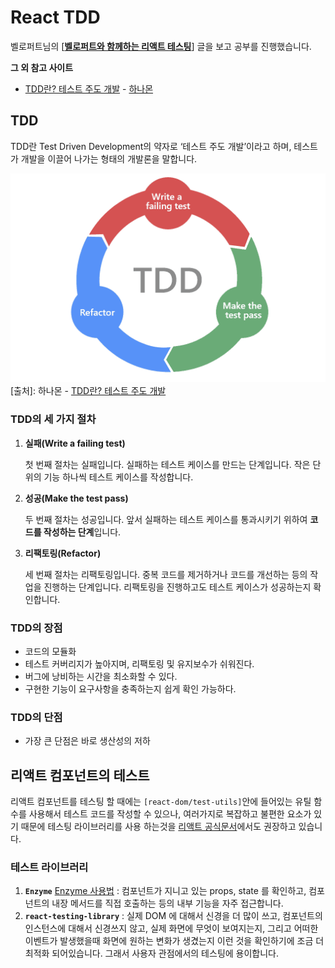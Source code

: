 # React TDD

벨로퍼트님의 [**[벨로퍼트와 함께하는 리액트 테스팅](https://learn-react-test.vlpt.us/#/)**] 글을 보고 공부를 진행했습니다.

**그 외 참고 사이트**

- [TDD란? 테스트 주도 개발](https://hanamon.kr/tdd%EB%9E%80-%ED%85%8C%EC%8A%A4%ED%8A%B8-%EC%A3%BC%EB%8F%84-%EA%B0%9C%EB%B0%9C/) - [하나몬](https://hanamon.kr/about/)

## TDD

TDD란 Test Driven Development의 약자로 ‘테스트 주도 개발’이라고 하며, 테스트가 개발을 이끌어 나가는 형태의 개발론을 말합니다.

![TDD-개발주기](/images/TDD-개발주기.webp)
[출처]: 하나몬 - [TDD란? 테스트 주도 개발](https://hanamon.kr/tdd%EB%9E%80-%ED%85%8C%EC%8A%A4%ED%8A%B8-%EC%A3%BC%EB%8F%84-%EA%B0%9C%EB%B0%9C/)

### TDD의 세 가지 절차

1. **실패(Write a failing test)**

   첫 번째 절차는 실패입니다. 실패하는 테스트 케이스를 만드는 단계입니다. 작은 단위의 기능 하나씩 테스트 케이스를 작성합니다.

2. **성공(Make the test pass)**

   두 번째 절차는 성공입니다. 앞서 실패하는 테스트 케이스를 통과시키기 위하여 **코드를 작성하는 단계**입니다.

3. **리팩토링(Refactor)**

   세 번째 절차는 리팩토링입니다. 중복 코드를 제거하거나 코드를 개선하는 등의 작업을 진행하는 단계입니다. 리팩토링을 진행하고도 테스트 케이스가 성공하는지 확인합니다.

### TDD의 장점

- 코드의 모듈화
- 테스트 커버리지가 높아지며, 리팩토링 및 유지보수가 쉬워진다.
- 버그에 낭비하는 시간을 최소화할 수 있다.
- 구현한 기능이 요구사항을 충족하는지 쉽게 확인 가능하다.

### TDD의 단점

- 가장 큰 단점은 바로 생산성의 저하

## 리액트 컴포넌트의 테스트

리액트 컴포넌트를 테스팅 할 때에는 `[react-dom/test-utils]`안에 들어있는 유틸 함수를 사용해서 테스트 코드를 작성할 수 있으나, 여러가지로 복잡하고 불편한 요소가 있기 때문에 테스팅 라이브러리를 사용 하는것을 [리액트 공식문서](https://reactjs.org/docs/test-utils.html#overview)에서도 권장하고 있습니다.

### 테스트 라이브러리

1. **`Enzyme`** [Enzyme 사용법](https://github.com/Reviday/react-test/tree/main/react-enzyme-test)
   : 컴포넌트가 지니고 있는 props, state 를 확인하고, 컴포넌트의 내장 메서드를 직접 호출하는 등의 내부 기능을 자주 접근합니다.
2. **`react-testing-library`** 
   : 실제 DOM 에 대해서 신경을 더 많이 쓰고, 컴포넌트의 인스턴스에 대해서 신경쓰지 않고, 실제 화면에 무엇이 보여지는지, 그리고 어떠한 이벤트가 발생했을때 화면에 원하는 변화가 생겼는지 이런 것을 확인하기에 조금 더 최적화 되어있습니다. 그래서 사용자 관점에서의 테스팅에 용이합니다.

